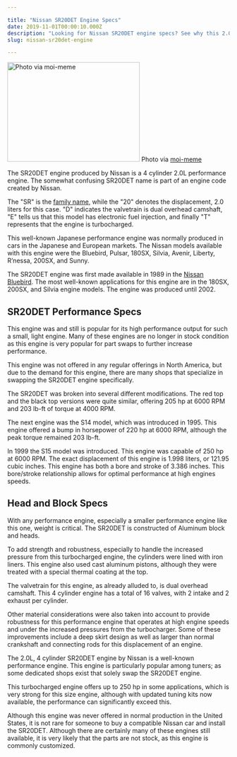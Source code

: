 ```yaml
---

title: "Nissan SR20DET Engine Specs"
date: 2019-11-01T00:00:10.000Z
description: "Looking for Nissan SR20DET engine specs? See why this 2.0L engine with 250 horsepower is still popular today. You might be surprised what we discovered."
slug: nissan-sr20det-engine

---
```


<img class="size-medium wp-image-588" src="http://www.hcdmag.com/wp-content/uploads/nissan_sr20det_engine-300x225.jpg" alt="Photo via moi-meme" width="300" height="225"> Photo via <a href="http://commons.wikimedia.org/wiki/File:Nissan_200SX_S14a_Engine_Bay_Stock.JPG#/media/File:Nissan_200SX_S14a_Engine_Bay_Stock.JPG" target="_blank" rel="noopener noreferrer">moi-meme</a>

The SR20DET engine produced by Nissan is a 4 cylinder 2.0L performance engine. The somewhat confusing SR20DET name is part of an engine code created by Nissan.

The "SR" is the <a href="http://en.wikipedia.org/wiki/Nissan_SR_engine" target="_blank" rel="noopener noreferrer">family name</a>, while the "20" denotes the displacement, 2.0 liters for this case. "D" indicates the valvetrain is dual overhead camshaft, "E" tells us that this model has electronic fuel injection, and finally "T" represents that the engine is turbocharged.

This well-known Japanese performance engine was normally produced in cars in the Japanese and European markets. The Nissan models available with this engine were the Bluebird, Pulsar, 180SX, Silvia, Avenir, Liberty, R’nessa, 200SX, and Sunny.

The SR20DET engine was first made available in 1989 in the <a href="http://en.wikipedia.org/wiki/Nissan_SR20DET" target="_blank" rel="noopener noreferrer">Nissan Bluebird</a>. The most well-known applications for this engine are in the 180SX, 200SX, and Silvia engine models. The engine was produced until 2002.
<h2>SR20DET Performance Specs</h2>
This engine was and still is popular for its high performance output for such a small, light engine. Many of these engines are no longer in stock condition as this engine is very popular for part swaps to further increase performance.

This engine was not offered in any regular offerings in North America, but due to the demand for this engine, there are many shops that specialize in swapping the SR20DET engine specifically.

The SR20DET was broken into several different modifications. The red top and the black top versions were quite similar, offering 205 hp at 6000 RPM and 203 lb-ft of torque at 4000 RPM.

The next engine was the S14 model, which was introduced in 1995. This engine offered a bump in horsepower of 220 hp at 6000 RPM, although the peak torque remained 203 lb-ft.

In 1999 the S15 model was introduced. This engine was capable of 250 hp at 6000 RPM. The exact displacement of this engine is 1.998 liters, or 121.95 cubic inches. This engine has both a bore and stroke of 3.386 inches. This bore/stroke relationship allows for optimal performance at high engines speeds.
<h2>Head and Block Specs</h2>
With any performance engine, especially a smaller performance engine like this one, weight is critical. The SR20DET is constructed of Aluminum block and heads.

To add strength and robustness, especially to handle the increased pressure from this turbocharged engine, the cylinders were lined with iron liners. This engine also used cast aluminum pistons, although they were treated with a special thermal coating at the top.

The valvetrain for this engine, as already alluded to, is dual overhead camshaft. This 4 cylinder engine has a total of 16 valves, with 2 intake and 2 exhaust per cylinder.

Other material considerations were also taken into account to provide robustness for this performance engine that operates at high engine speeds and under the increased pressures from the turbocharger. Some of these improvements include a deep skirt design as well as larger than normal crankshaft and connecting rods for this displacement of an engine.

The 2.0L, 4 cylinder SR20DET engine by Nissan is a well-known performance engine. This engine is particularly popular among tuners; as some dedicated shops exist that solely swap the SR20DET engine.

This turbocharged engine offers up to 250 hp in some applications, which is very strong for this size engine, although with updated tuning kits now available, the performance can significantly exceed this.

Although this engine was never offered in normal production in the United States, it is not rare for someone to buy a compatible Nissan car and install the SR20DET. Although there are certainly many of these engines still available, it is very likely that the parts are not stock, as this engine is commonly customized.